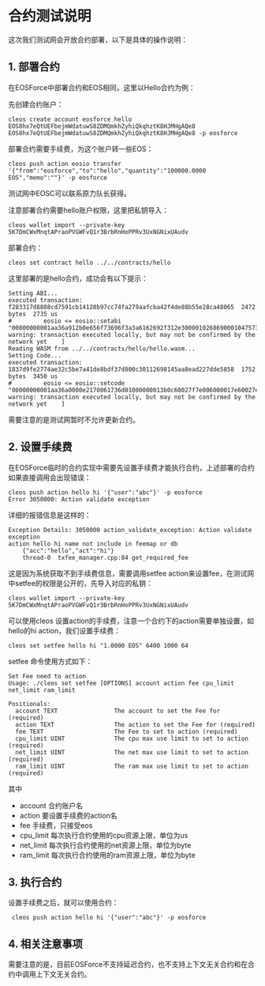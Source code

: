 # 合约测试说明

这次我们测试网会开放合约部署，以下是具体的操作说明：

## 1. 部署合约

在EOSForce中部署合约和EOS相同，这里以Hello合约为例：

先创建合约账户：

```
cleos create account eosforce hello EOS8hx7eQtUEFbejmWdatuwS8ZDMQmkhZyhiQkqhztK8HJMHgAQe8 EOS8hx7eQtUEFbejmWdatuwS8ZDMQmkhZyhiQkqhztK8HJMHgAQe8 -p eosforce
```

部署合约需要手续费，为这个账户转一些EOS：

```
cleos push action eosio transfer '{"from":"eosforce","to":"hello","quantity":"100000.0000 EOS","memo":""}' -p eosforce
```

测试网中EOSC可以联系原力队长获得。

注意部署合约需要hello账户权限，这里把私钥导入：

```
cleos wallet import --private-key 5K7DmCWxMnqtAPraoPVGWFvQ1r3BrbRnHoPPRv3UxNGNixUAudv
```

部署合约：

```
cleos set contract hello ../../contracts/hello
```

这里部署的是hello合约，成功会有以下提示：

```
Setting ABI...
executed transaction: f283317d8808cd7591cb14128b97cc74fa279aafcba42f4de88b55e28ca48065  2472 bytes  2735 us
#         eosio <= eosio::setabi                "00000000001aa36a912b0e656f73696f3a3a6162692f312e30000102686900010475736572046e616d65010000000000008...
warning: transaction executed locally, but may not be confirmed by the network yet    ] 
Reading WASM from ../../contracts/hello/hello.wasm...
Setting Code...
executed transaction: 1837d9fe2774ae32c5be7a41de8bdf37d800c30112698145aa8ead227dde5858  1752 bytes  3450 us
#         eosio <= eosio::setcode               "00000000001aa36a0000e2170061736d01000000013b0c60027f7e006000017e60027e7e0060027f7f006000017f60027f7...
warning: transaction executed locally, but may not be confirmed by the network yet    ] 
```

需要注意的是测试网暂时不允许更新合约。

## 2. 设置手续费

在EOSForce临时的合约实现中需要先设置手续费才能执行合约，上述部署的合约如果直接调用会出现错误：

```
cleos push action hello hi '{"user":"abc"}' -p eosforce 
Error 3050000: Action validate exception
```

详细的报错信息是这样的：

```
Exception Details: 3050000 action_validate_exception: Action validate exception
action hello hi name not include in feemap or db
    {"acc":"hello","act":"hi"}
    thread-0  txfee_manager.cpp:84 get_required_fee
```

这是因为系统获取不到手续费信息，需要调用setfee action来设置fee，在测试网中setfee的权限是公开的，先导入对应的私钥：

```
cleos wallet import --private-key 5K7DmCWxMnqtAPraoPVGWFvQ1r3BrbRnHoPPRv3UxNGNixUAudv
```

可以使用cleos 设置action的手续费，注意一个合约下的action需要单独设置，如hello的hi action，我们设置手续费：

```
cleos set setfee hello hi "1.0000 EOS" 6400 1000 64
```

setfee 命令使用方式如下：

```
Set Fee need to action
Usage: ./cleos set setfee [OPTIONS] account action fee cpu_limit net_limit ram_limit

Positionals:
  account TEXT                The account to set the Fee for (required)
  action TEXT                 The action to set the Fee for (required)
  fee TEXT                    The Fee to set to action (required)
  cpu_limit UINT              The cpu max use limit to set to action (required)
  net_limit UINT              The net max use limit to set to action (required)
  ram_limit UINT              The ram max use limit to set to action (required)
```

其中

- account 合约账户名
- action 要设置手续费的action名
- fee 手续费，只接受eos
- cpu_limit 每次执行合约使用的cpu资源上限，单位为us
- net_limit 每次执行合约使用的net资源上限，单位为byte
- ram_limit 每次执行合约使用的ram资源上限，单位为byte

## 3. 执行合约

设置手续费之后，就可以使用合约：

```
 cleos push action hello hi '{"user":"abc"}' -p eosforce
```

## 4. 相关注意事项

需要注意的是，目前EOSForce不支持延迟合约，也不支持上下文无关合约和在合约中调用上下文无关合约。